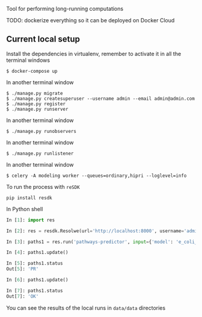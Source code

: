 Tool for performing long-running computations

TODO: dockerize everything so it can be deployed on Docker Cloud

## Current local setup
Install the dependencies in virtualenv, remember to activate it in all the terminal windows
```
$ docker-compose up
```
In another terminal window
```
$ ./manage.py migrate
$ ./manage.py createsuperuser --username admin --email admin@admin.com
$ ./manage.py register
$ ./manage.py runserver
```
In another terminal window
```
$ ./manage.py runobservers
```
In another terminal window
```
$ ./manage.py runlistener
```
In another terminal window
```
$ celery -A modeling worker --queues=ordinary,hipri --loglevel=info
```

To run the process with `reSDK`
```
pip install resdk
```
In Python shell
```python
In [1]: import res

In [2]: res = resdk.Resolwe(url='http://localhost:8000', username='admin', password='...')

In [3]: paths1 = res.run('pathways-predictor', input={'model': 'e_coli_core', 'product': 'ethanol', 'n_pathways': 1})

In [4]: paths1.update()

In [5]: paths1.status
Out[5]: 'PR'

In [6]: paths1.update()

In [7]: paths1.status
Out[7]: 'OK'
```
You can see the results of the local runs in `data/data` directories